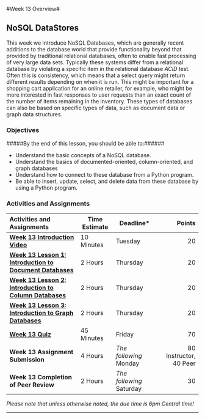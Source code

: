#Week 13 Overview#

## NoSQL DataStores ##

This week we introduce NoSQL Databases, which are generally recent
additions to the database world that provide functionality beyond that
provided by traditional relational databases, often to enable fast
processing of very large data sets. Typically these systems differ from
a relational database by violating a specific item in the relational
database _ACID_ test. Often this is consistency, which means that a
select query might return different results depending on when it is run.
This might be important for a shopping cart application for an online
retailer, for example, who might be more interested in fast responses to
user requests than an exact count of the number of items remaining in
the inventory. These types of databases can also be based on specific
types of data, such as document data or graph data structures. 

### Objectives ###

#####By the end of this lesson, you should be able to:######

- Understand the basic concepts of a NoSQL database.
- Understand the basics of documented-oriented, column-oriented, and
graph databases
- Understand how to connect to these database from a Python program.
- Be able to insert, update, select, and delete data from these database
by using a Python program.

### Activities and Assignments ###

|Activities and Assignments | Time Estimate | Deadline* | Points|
|:------| -----|-------|----------:|
|**[Week 13 Introduction Video][wv]** |10 Minutes|Tuesday|20|
|**[Week 13 Lesson 1: Introduction to Document Databases](lesson1.md)**| 2 Hours |Thursday| 20|
|**[Week 13 Lesson 2: Introduction to Column Databases](lesson2.md)**| 2 Hours | Thursday | 20 |
|**[Week 13 Lesson 3: Introduction to Graph Databases](lesson3.md)**| 2 Hours | Thursday| 20 |
|**[Week 13 Quiz][wq]**| 45 Minutes | Friday | 70|
|**Week 13 Assignment Submission**| 4 Hours | *The following* Monday | 80 Instructor, 40 Peer | 
|**Week 13 Completion of Peer Review**| 2 Hours | *The following* Saturday | 30 | 

*Please note that unless otherwise noted, the due time is 6pm Central time!*

----------
[wv]: https://mediaspace.illinois.edu/media/Week+Thirteen/1_59rokqo0/38493712
[wq]: https://learn.illinois.edu/mod/quiz/view.php?id=1325185
